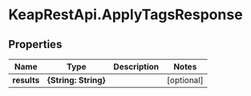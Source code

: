 # KeapRestApi.ApplyTagsResponse

## Properties

Name | Type | Description | Notes
------------ | ------------- | ------------- | -------------
**results** | **{String: String}** |  | [optional] 


